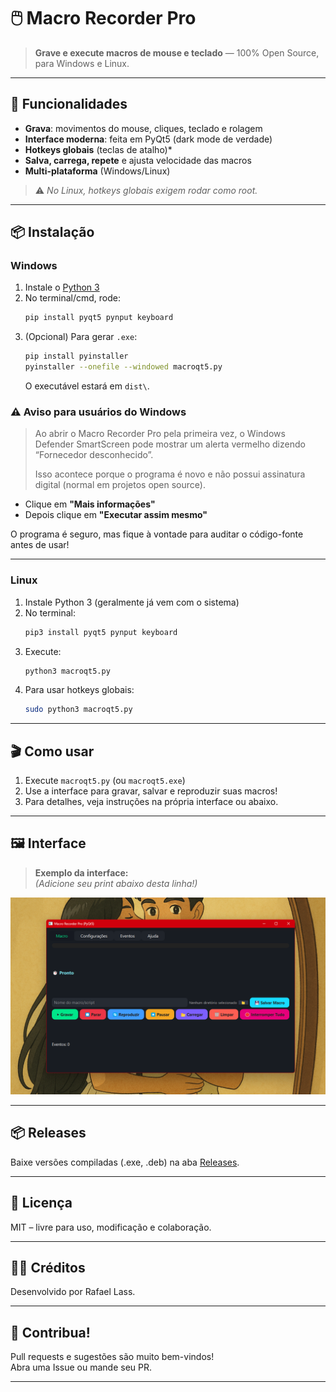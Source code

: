 # 🖱️ Macro Recorder Pro

> **Grave e execute macros de mouse e teclado** — 100% Open Source, para Windows e Linux.

---

## 🚀 Funcionalidades

- **Grava**: movimentos do mouse, cliques, teclado e rolagem
- **Interface moderna**: feita em PyQt5 (dark mode de verdade)
- **Hotkeys globais** (teclas de atalho)*
- **Salva, carrega, repete** e ajusta velocidade das macros
- **Multi-plataforma** (Windows/Linux)

> ⚠️ *No Linux, hotkeys globais exigem rodar como root.*

---

## 📦 Instalação

### **Windows**

1. Instale o [Python 3](https://www.python.org/downloads/)
2. No terminal/cmd, rode:
    ```sh
    pip install pyqt5 pynput keyboard
    ```
3. (Opcional) Para gerar `.exe`:
    ```sh
    pip install pyinstaller
    pyinstaller --onefile --windowed macroqt5.py
    ```
    O executável estará em `dist\`.



### ⚠️ Aviso para usuários do Windows

> Ao abrir o Macro Recorder Pro pela primeira vez, o Windows Defender SmartScreen pode mostrar um alerta vermelho dizendo “Fornecedor desconhecido”.
>
> Isso acontece porque o programa é novo e não possui assinatura digital (normal em projetos open source).

- Clique em **"Mais informações"**
- Depois clique em **"Executar assim mesmo"**

O programa é seguro, mas fique à vontade para auditar o código-fonte antes de usar!

---

### **Linux**

1. Instale Python 3 (geralmente já vem com o sistema)
2. No terminal:
    ```sh
    pip3 install pyqt5 pynput keyboard
    ```
3. Execute:
    ```sh
    python3 macroqt5.py
    ```
4. Para usar hotkeys globais:
    ```sh
    sudo python3 macroqt5.py
    ```

---

## 🎬 Como usar

1. Execute `macroqt5.py` (ou `macroqt5.exe`)
2. Use a interface para gravar, salvar e reproduzir suas macros!
3. Para detalhes, veja instruções na própria interface ou abaixo.

---

## 🖼️ Interface

> **Exemplo da interface:**  
> *(Adicione seu print abaixo desta linha!)*

![Macro Recorder Pro Print](./imgs/screenshot.png)

---

## 📦 Releases

Baixe versões compiladas (.exe, .deb) na aba [Releases](https://github.com/SEUUSUARIO/macro-recorder-pro/releases).

---

## 📜 Licença

MIT – livre para uso, modificação e colaboração.

---

## 👨‍💻 Créditos

Desenvolvido por Rafael Lass.

---

## 🤝 Contribua!

Pull requests e sugestões são muito bem-vindos!  
Abra uma Issue ou mande seu PR.

---
